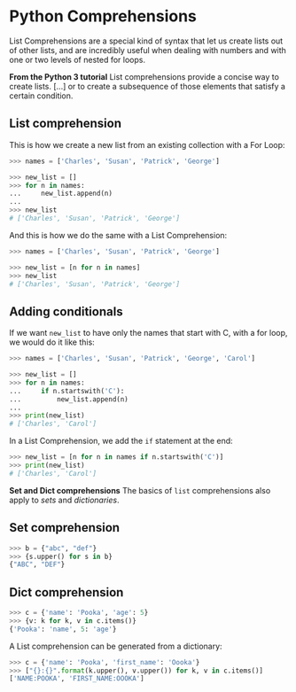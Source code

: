 # Python Comprehensions
List Comprehensions are a special kind of syntax that let us create lists out of other lists, and are incredibly useful when dealing with numbers and with one or two levels of nested for loops.

**From the Python 3 tutorial**
List comprehensions provide a concise way to create lists. [...] or to create a subsequence of those elements that satisfy a certain condition.

## List comprehension
This is how we create a new list from an existing collection with a For Loop:
```python
>>> names = ['Charles', 'Susan', 'Patrick', 'George']

>>> new_list = []
>>> for n in names:
...     new_list.append(n)
...
>>> new_list
# ['Charles', 'Susan', 'Patrick', 'George']
```
And this is how we do the same with a List Comprehension:
```python
>>> names = ['Charles', 'Susan', 'Patrick', 'George']

>>> new_list = [n for n in names]
>>> new_list
# ['Charles', 'Susan', 'Patrick', 'George']
```
## Adding conditionals
If we want `new_list` to have only the names that start with C, with a for loop, we would do it like this:
```python
>>> names = ['Charles', 'Susan', 'Patrick', 'George', 'Carol']

>>> new_list = []
>>> for n in names:
...     if n.startswith('C'):
...         new_list.append(n)
...
>>> print(new_list)
# ['Charles', 'Carol']
```
In a List Comprehension, we add the `if` statement at the end:
```python
>>> new_list = [n for n in names if n.startswith('C')]
>>> print(new_list)
# ['Charles', 'Carol']
```
**Set and Dict comprehensions**
The basics of `list` comprehensions also apply to *sets* and *dictionaries*.
## Set comprehension
```python
>>> b = {"abc", "def"}
>>> {s.upper() for s in b}
{"ABC", "DEF"}
```
## Dict comprehension
```python
>>> c = {'name': 'Pooka', 'age': 5}
>>> {v: k for k, v in c.items()}
{'Pooka': 'name', 5: 'age'}
```
A List comprehension can be generated from a dictionary:
```python
>>> c = {'name': 'Pooka', 'first_name': 'Oooka'}
>>> ["{}:{}".format(k.upper(), v.upper()) for k, v in c.items()]
['NAME:POOKA', 'FIRST_NAME:OOOKA']
```
